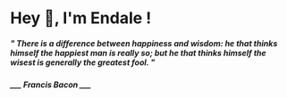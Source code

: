 <h1 title="head"> Hey 👋, I'm Endale !</h1>

**<h5><i>" There is a difference between happiness and wisdom: he that thinks himself the happiest man is really so; but he that thinks himself the wisest is generally the greatest fool. "</i></h5>**

*<b>___ Francis Bacon ___</b>*
